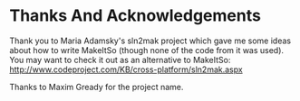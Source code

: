 Thanks And Acknowledgements
===========================
Thank you to Maria Adamsky's sln2mak project which gave me some ideas about how to write MakeItSo (though none of the code from it was used). You may want to check it out as an alternative to MakeItSo: http://www.codeproject.com/KB/cross-platform/sln2mak.aspx

Thanks to Maxim Gready for the project name.
